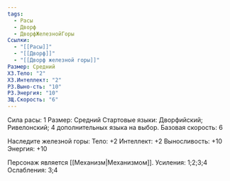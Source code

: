 ```yaml
---
tags:
  - Расы
  - Дворф
  - ДворфЖелезнойГоры
Ссылки:
  - "[[Расы]]"
  - "[[Дворф]]"
  - "[[Дворф железной горы]]"
Размер: Средний
ХЗ.Тело: "2"
ХЗ.Интеллект: "2"
РЗ.Выно-сть: "10"
РЗ.Энергия: "10"
ЗЩ.Скорость: "6"
---
```

Сила расы: 1
Размер: Средний
Стартовые языки: Дворфийский; Ривелонский; 4 дополнительных языка на выбор.
Базовая скорость: 6

Наследите железной горы:
Тело: +2
Интеллект: +2
Выносливость: +10
Энергия: +10

Персонаж является [[Механизм|Механизмом]].
Усиления: 1;2;3;4
Ослабления: 3;4




